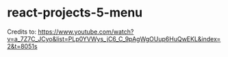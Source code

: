 # react-projects-5-menu

Credits to:
https://www.youtube.com/watch?v=a_7Z7C_JCyo&list=PLp0YVWys_jC6_C_9pAgWgOUup6HuQwEKL&index=2&t=8051s